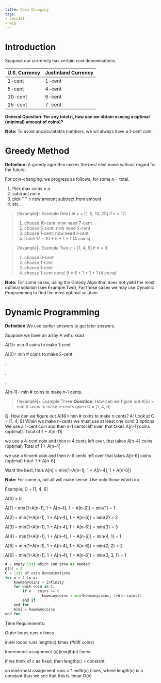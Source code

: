 ```yaml
---
title: Coin Changing
tags:
- cmsc351
- wip
---
```


# Introduction

Suppose our currencty has certain coin denominations.

| U.S. Currency | Justinland Currency |
| ---- | ---- |
| 1-cent | 1-cent |
| 5-cent | 4-cent |
| 10-cent | 6-cent |
| 25-cent | 7-cent |

**General Question: For any total n, how can we obtain n using a optimal (minimal) amount of coins)?**

**Note:** To avoid uncalculatable numbers, we wil always have a 1-cent coin.

# Greedy Method

**Definition:** A greedy agorithm makes the *best* next move without regard for the future.

For coin-changing, we progress as follows, for some n = total.
1. Pick max coins $\le$ n
2. subtract ron n
3. pick " " $\le$ new amount subtract from amount
4. etc.


>[!example]- Example One
>Let c = [1, 5, 10, 25]
>if n = 17:
>1. choose 10-cent. now need 7-cent
>2. choose 5-cent. now need 2-cent
>3. choose 1-cent, now need 1-cent
>4. Done 17 = 10 + 5 + 1 + 1 (4 coins)

>[!example]- Example Two
>c = [1, 4, 6]
>if n = 9:
>1. choose 6-cent
>2. choose 1-cent
>3. choose 1-cent
>4. choose 1-cent
done! 9 = 6 + 1 + 1 + 1 (4 coins)

**Note:** For some cases, using the Greedy Algorithm does not yield the most optimal solution (see Example Two), For those cases we may use Dynamic Programming to find the most optimal solution.

# Dynamic Programming

**Definition** We use earlier answers to get later answers.

Suppose we have an array A with:
xsad

A[1]= min # coins to make 1-cent

A[2]= min # coins to make 2-cent

.

.

.

A[n-1]= min # coins to make n-1 cents.

>[!example]+ Example Three
> **Question:** How can we figure out A[n} = min # coins to make n-cents given C = [1, 4, 6]


Q: How can we figure out A[N]= min # coins to make n cents?
A: Look at C = [1, 4, 6]
When we make n-cents we must use at least one coin!
3 options
We use a 1-cent coin and then n-1 cents left over.
that takes A[n-1] coins (optimal).
Total of 1 + A[n-11]

we use a 4-cent coin and then n-4 cents left over.
that takes A[n-4] coins (optimal)
Total of 1 + A[n-4]

we use a 6-cent coin and then n-6 cents left over
that takes A[n-6] coins (optimal)
total: 1 + A[n-6]

Want the best, thus
A[n] = min{1+A[n-1], 1 + A[n-4], 1 + A[n-6]}

**Note:** For some n, not all will make sense. Use only those which do

Example; C = [1, 4, 6]


A[0] = 0

A[1] = min{1+A[n-1], 1 + A[n-4], 1 + A[n-6]} = min{1} = 1

A[2] = min{1+A[n-1], 1 + A[n-4], 1 + A[n-6]} = min{2} = 2

A[3] = min{1+A[n-1], 1 + A[n-4], 1 + A[n-6]} = min{3} = 3

A[4] = min{1+A[n-1], 1 + A[n-4], 1 + A[n-6]} = min{4, 1} = 1

A[5] = min{1+A[n-1], 1 + A[n-4], 1 + A[n-6]} = min{2, 2} = 2

A[6] = min{1+A[n-1], 1 + A[n-4], 1 + A[n-6]} = min{3, 3, 1} = 1


```python
A = empty list which can grow as needed
A[0] = 0
C = list of coin denominations
for n = 1 to x:
    howmanycoins = infinity
    for each coin in C:
    	if n - coins >= 0
	       	     howmanycoins = min(howmanycoins, 1+A[n-coins])
	   	end if
	end for
    A[n] = howmanycoins
end for
```

Time Requirements:

Outer loops runs x times

inner loops runs length(c) times (#diff coins)

Innernmost assignment (x)(length(c) times

if we think of c as fixed, then length(c) = constant

so innermost assignment runs x * lenth(c) times, where length(c) is a constant
thus we see that this is linear O(n)